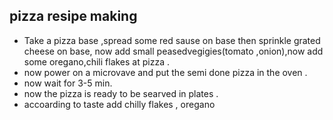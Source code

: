 ## pizza resipe  making
* Take a pizza base ,spread some red sause on base then sprinkle grated cheese on base, now add small peasedvegigies(tomato ,onion),now add some oregano,chili flakes at pizza .
* now power on a microvave and put the semi done pizza in the oven .
* now wait for 3-5 min.
* now the pizza is ready to be searved in plates .
* accoarding to taste add chilly flakes , oregano